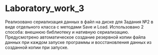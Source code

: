 # Laboratory_work_3

Реализовано сериализация данных в файл на диске для Задания №2 в виде отдельного класса с методами Save и Load. Использовано 2 способа: внешнюю библиотеку и нативную сериализацию. Предусмотрено автоматическое создание резервной копии файла данных при каждом запуске программы и восстановления данных из созданной копии при запуске.
